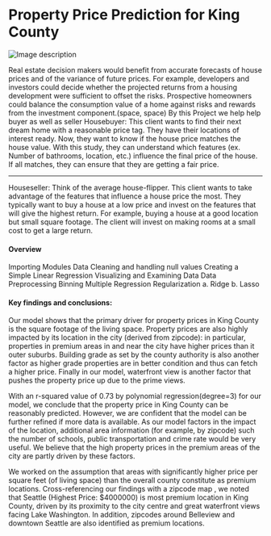 # Property Price Prediction for King County
![Image description](https://www.racialequityalliance.org/wp-content/uploads/2016/10/assessors_social-1.jpg)

Real estate decision makers would benefit from accurate forecasts of house prices and of the variance of future prices. For example, developers and investors could decide whether the projected returns from a housing development were sufficient to offset the risks. Prospective homeowners could balance the consumption value of a home against risks and rewards from the investment component.(space, space)
By this Project we help help buyer as well as seller
Housebuyer: This client wants to find their next dream home with a reasonable price tag. They have their locations of interest ready. Now, they want to know if the house price matches the house value. With this study, they can understand which features (ex. Number of bathrooms, location, etc.) influence the final price of the house. If all matches, they can ensure that they are getting a fair price.

---------------------------------------------------------------------------------------------------------------------------
Houseseller: Think of the average house-flipper. This client wants to take advantage of the features that influence a house price the most. They typically want to buy a house at a low price and invest on the features that will give the highest return. For example, buying a house at a good location but small square footage. The client will invest on making rooms at a small cost to get a large return.
#### Overview
Importing Modules
Data Cleaning and handling null values
Creating a Simple Linear Regression
Visualizing and Examining Data
Data Preprocessing
Binning
Multiple Regression
Regularization
a. Ridge
b. Lasso
#### Key findings and conclusions:

Our model shows that the primary driver for property prices in King County is the square footage of the living space. Property prices are also highly impacted by its location in the city (derived from zipcode): in particular, properties in premium areas in and near the city have higher prices than it outer suburbs. Building grade as set by the county authority is also another factor as higher grade properties are in better condition and thus can fetch a higher price. Finally in our model, waterfront view is another factor that pushes the property price up due to the prime views.

With an r-squared value of 0.73 by polynomial regression(degree=3) for our model, we conclude that the property price in King County can be reasonably predicted. However, we are confident that the model can be further refined if more data is available. As our model factors in the impact of the location, additional area information (for example, by zipcode) such the number of schools, public transportation and crime rate would be very useful. We believe that the high property prices in the premium areas of the city are partly driven by these factors.

We worked on the assumption that areas with significantly higher price per square feet (of living space) than the overall county constitute as premium locations. Cross-referencing our findings with a zipcode map , we noted that Seattle (Highest Price: $4000000) is most premium location in King County, driven by its proximity to the city centre and great waterfront views facing Lake Washington. In addition, zipcodes around Belleview and downtown Seattle are also identified as premium locations.

